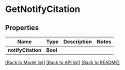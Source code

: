 # GetNotifyCitation

## Properties
Name | Type | Description | Notes
------------ | ------------- | ------------- | -------------
**notifyCitation** | **Bool** |  | 

[[Back to Model list]](../README.md#documentation-for-models) [[Back to API list]](../README.md#documentation-for-api-endpoints) [[Back to README]](../README.md)


